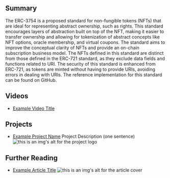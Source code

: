 ## Summary

The ERC-3754 is a proposed standard for non-fungible tokens (NFTs) that are ideal for representing abstract ownership, such as rights. This standard encourages layers of abstraction built on top of the NFT, making it easier to transfer ownership and allowing for tokenization of abstract concepts like NFT options, oracle membership, and virtual coupons. The standard aims to improve the conceptual clarity of NFTs and provide an on-chain subscription business model. The NFTs defined in this standard are distinct from those defined in the ERC-721 standard, as they exclude data fields and functions related to URI. The security of this standard is enhanced from ERC-721, as tokens are minted without having to provide URIs, avoiding errors in dealing with URIs. The reference implementation for this standard can be found on GitHub.

## Videos

- [Example Video Title](https://www.youtube.com/watch?v=TDGq4aeevgY)

## Projects

- [Example Project Name](https://xxxx.xxx/xxxxx) Project Description (one sentence) ![this is an img's alt for the project logo](https://xxxx.xxx/project-logo.xxx)

## Further Reading

- [Example Article Title](https://xxxx.xxx/xxxxx) ![this is an img's alt for the article cover](https://xxxx.xxx/article-cover.xxx)
